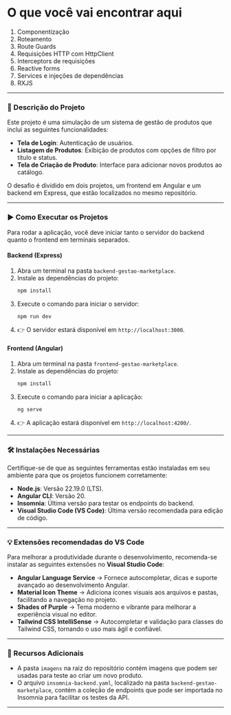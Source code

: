 # O que você vai encontrar aqui

1. Componentização
2. Roteamento
3. Route Guards
4. Requisições HTTP com HttpClient
5. Interceptors de requisições
6. Reactive forms
7. Services e injeções de dependências
8. RXJS

---

### 📂 Descrição do Projeto

Este projeto é uma simulação de um sistema de gestão de produtos que inclui as seguintes funcionalidades:

* **Tela de Login**: Autenticação de usuários.
* **Listagem de Produtos**: Exibição de produtos com opções de filtro por título e status.
* **Tela de Criação de Produto**: Interface para adicionar novos produtos ao catálogo.

O desafio é dividido em dois projetos, um frontend em Angular e um backend em Express, que estão localizados no mesmo repositório.

---

### ▶️ Como Executar os Projetos

Para rodar a aplicação, você deve iniciar tanto o servidor do backend quanto o frontend em terminais separados.

#### Backend (Express)

1.  Abra um terminal na pasta `backend-gestao-marketplace`.
2.  Instale as dependências do projeto:
    ```bash
    npm install
    ```
3.  Execute o comando para iniciar o servidor:
    ```bash
    npm run dev
    ```
4.  👉 O servidor estará disponível em `http://localhost:3000`.

#### Frontend (Angular)

1.  Abra um terminal na pasta `frontend-gestao-marketplace`.
2.  Instale as dependências do projeto:
    ```bash
    npm install
    ```
3.  Execute o comando para iniciar a aplicação:
    ```bash
    ng serve
    ```
4.  👉 A aplicação estará disponível em `http://localhost:4200/`.

---

### 🛠️ Instalações Necessárias

Certifique-se de que as seguintes ferramentas estão instaladas em seu ambiente para que os projetos funcionem corretamente:

* **Node.js**: Versão 22.19.0 (LTS).  
* **Angular CLI**: Versão 20.  
* **Insomnia**: Última versão para testar os endpoints do backend.  
* **Visual Studio Code (VS Code)**: Última versão recomendada para edição de código.  

---

### 💡 Extensões recomendadas do VS Code

Para melhorar a produtividade durante o desenvolvimento, recomenda-se instalar as seguintes extensões no **Visual Studio Code**:

- **Angular Language Service** → Fornece autocompletar, dicas e suporte avançado ao desenvolvimento Angular.  
- **Material Icon Theme** → Adiciona ícones visuais aos arquivos e pastas, facilitando a navegação no projeto.  
- **Shades of Purple** → Tema moderno e vibrante para melhorar a experiência visual no editor.  
- **Tailwind CSS IntelliSense** → Autocompletar e validação para classes do Tailwind CSS, tornando o uso mais ágil e confiável.  

---

### 📸 Recursos Adicionais

* A pasta `imagens` na raiz do repositório contém imagens que podem ser usadas para teste ao criar um novo produto.
* O arquivo `insomnia-backend.yaml`, localizado na pasta `backend-gestao-marketplace`, contém a coleção de endpoints que pode ser importada no Insomnia para facilitar os testes da API.

---